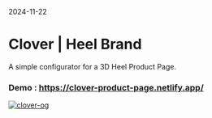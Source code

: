 2024-11-22

# Clover | Heel Brand

A simple configurator for a 3D Heel Product Page.

### Demo : https://clover-product-page.netlify.app/

<a href="https://ibb.co/rZbGTXN"><img src="https://i.ibb.co/MR8DWJQ/clover-og.webp" alt="clover-og" border="0"></a>
